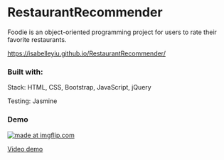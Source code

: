 # RestaurantRecommender

Foodie is an object-oriented programming project for users to rate their favorite restaurants.

https://isabelleyiu.github.io/RestaurantRecommender/

### Built with: 

Stack: HTML, CSS, Bootstrap, JavaScript, jQuery

Testing: Jasmine


### Demo

<a href="https://imgflip.com/gif/31308m"><img src="https://i.imgflip.com/31308m.gif" title="made at imgflip.com"/></a>

[Video demo](https://www.youtube.com/watch?v=WCfjt1eiWAQ)
